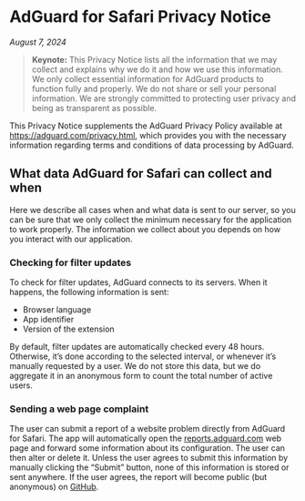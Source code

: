
# AdGuard for Safari Privacy Notice

*August 7, 2024*

>**Keynote:** This Privacy Notice lists all the information that we may collect and explains why we do it and how we use this information. We only collect essential information for AdGuard products to function fully and properly. We do not share or sell your personal information. We are strongly committed to protecting user privacy and being as transparent as possible.

This Privacy Notice supplements the AdGuard Privacy Policy available at <https://adguard.com/privacy.html>, which provides you with the necessary information regarding terms and conditions of data processing by AdGuard.

## What data AdGuard for Safari can collect and when

Here we describe all cases when and what data is sent to our server, so you can be sure that we only collect the minimum necessary for the application to work properly. The information we collect about you depends on how you interact with our application.

### Checking for filter updates

To check for filter updates, AdGuard connects to its servers. When it happens, the following information is sent:

- Browser language
- App identifier
- Version of the extension

By default, filter updates are automatically checked every 48 hours. Otherwise, it’s done according to the selected interval, or whenever it’s manually requested by a user. We do not store this data, but we do aggregate it in an anonymous form to count the total number of active users.

### Sending a web page complaint

The user can submit a report of a website problem directly from AdGuard for Safari. The app will automatically open the [reports.adguard.com](https://reports.adguard.com/new_issue.html) web page and forward some information about its configuration. The user can then alter or delete it.
Unless the user agrees to submit this information by manually clicking the “Submit” button, none of this information is stored or sent anywhere. If the user agrees, the report will become public (but anonymous) on [GitHub](https://github.com/adguardteam/adguardfilters/issues).
